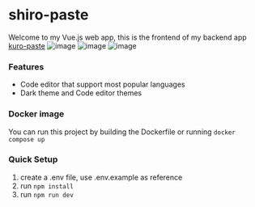 # shiro-paste

Welcome to my Vue.js web app, this is the frontend of my backend app [kuro-paste](https://github.com/kuro-vale/kuro-paste)
![image](https://github.com/kuro-vale/shiro-paste/assets/87244716/05f8f7c6-f7b3-43e8-82a4-611bcb5cec27)
![image](https://github.com/kuro-vale/shiro-paste/assets/87244716/00dbbe8d-59c4-45d7-8632-d05e17cf9796)
![image](https://github.com/kuro-vale/shiro-paste/assets/87244716/cc3c0a49-2cd6-47cc-aff0-fc8cd1b0250f)



### Features

- Code editor that support most popular languages 
- Dark theme and Code editor themes

### Docker image

You can run this project by building the Dockerfile or running ```docker compose up```

### Quick Setup

1. create a .env file, use .env.example as reference
2. run ```npm install```
3. run ```npm run dev```
